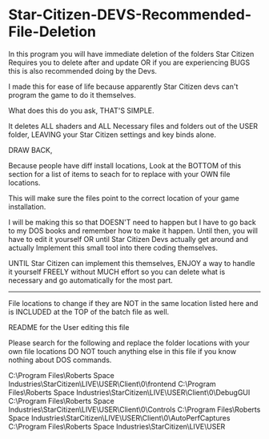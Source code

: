 # Star-Citizen-DEVS-Recommended-File-Deletion

In this program you will have immediate deletion of the folders Star Citizen Requires you to delete after and update OR if you are experiencing BUGS this is also recommended doing by the Devs.

I made this for ease of life because apparently Star Citizen devs can't program the game to do it themselves.

What does this do you ask, THAT'S SIMPLE.

It deletes ALL shaders and ALL Necessary files and folders out of the USER folder, LEAVING your Star Citizen settings and key binds alone.

DRAW BACK,

Because people have diff install locations, Look at the BOTTOM of this section for a list of items to seach for to replace with your OWN file locations.

This will make sure the files point to the correct location of your game installation.

I will be making this so that DOESN'T need to happen but I have to go back to my DOS books and remember how to make it happen. Until then, you will have to edit it yourself OR until Star Citizen Devs actually get around and actually Implement this small tool into there coding themselves.

UNTIL Star Citizen can implement this themselves, ENJOY a way to handle it yourself FREELY without MUCH effort so you can delete what is necessary and go automatically for the most part.

----------------------------------------------------

File locations to change if they are NOT in the same location listed here and is INCLUDED at the TOP of the batch file as well.

README for the User editing this file

Please search for the following and replace the folder locations with your own file locations
DO NOT touch anything else in this file if you know nothing about DOS commands.

C:\Program Files\Roberts Space Industries\StarCitizen\LIVE\USER\Client\0\frontend
C:\Program Files\Roberts Space Industries\StarCitizen\LIVE\USER\Client\0\DebugGUI
C:\Program Files\Roberts Space Industries\StarCitizen\LIVE\USER\Client\0\Controls
C:\Program Files\Roberts Space Industries\StarCitizen\LIVE\USER\Client\0\AutoPerfCaptures
C:\Program Files\Roberts Space Industries\StarCitizen\LIVE\USER

